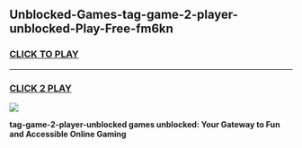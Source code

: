 
## Unblocked-Games-tag-game-2-player-unblocked-Play-Free-fm6kn
<h3>
<a href="https://premium76.site?title=tag-game-2-player-unblocked&ref=23A">CLICK TO PLAY</a></h3>
<hr>

<h3>
<a href="https://premium76.site?title=tag-game-2-player-unblocked&ref=23A">CLICK 2 PLAY</a>
  
</h3>

<a href="https://premium76.site?title=tag-game-2-player-unblocked&ref=23A"><img src="https://clearcache.store/games.png"></a>


**tag-game-2-player-unblocked games unblocked: Your Gateway to Fun and Accessible Online Gaming**
